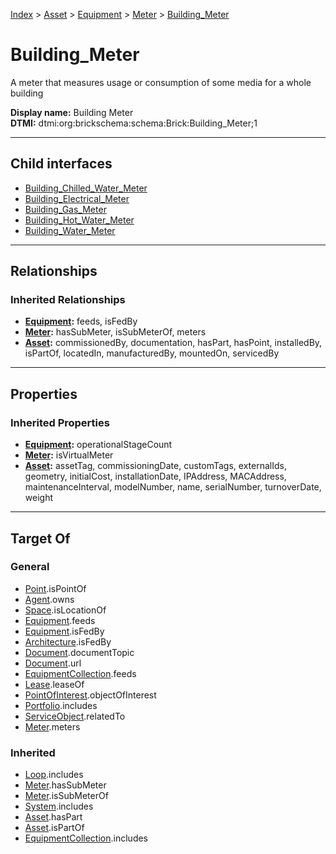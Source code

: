 [Index](../../../../index.md) > [Asset](../../../Asset.md) > [Equipment](../../Equipment.md) > [Meter](../Meter.md) > [Building_Meter](#)
# Building_Meter

A meter that measures usage or consumption of some media for a whole building


**Display name:** Building Meter<br />
**DTMI:** dtmi:org:brickschema:schema:Brick:Building_Meter;1

---

## Child interfaces
* [Building_Chilled_Water_Meter](../Water-/Chilled-/Building-.md)
* [Building_Electrical_Meter](../Electrical-/Building-.md)
* [Building_Gas_Meter](../Gas-/Building-.md)
* [Building_Hot_Water_Meter](../Water-/Hot-/Building-.md)
* [Building_Water_Meter](../Water-/Building-.md)

---

## Relationships

### Inherited Relationships
* **[Equipment](../../Equipment.md):** feeds, isFedBy
* **[Meter](../Meter.md):** hasSubMeter, isSubMeterOf, meters
* **[Asset](../../../Asset.md):** commissionedBy, documentation, hasPart, hasPoint, installedBy, isPartOf, locatedIn, manufacturedBy, mountedOn, servicedBy

---

## Properties

### Inherited Properties
* **[Equipment](../../Equipment.md):** operationalStageCount
* **[Meter](../Meter.md):** isVirtualMeter
* **[Asset](../../../Asset.md):** assetTag, commissioningDate, customTags, externalIds, geometry, initialCost, installationDate, IPAddress, MACAddress, maintenanceInterval, modelNumber, name, serialNumber, turnoverDate, weight

---

## Target Of
### General
* [Point](../../../../Point/Point.md).isPointOf
* [Agent](../../../../Agent/Agent.md).owns
* [Space](../../../../Space/Space.md).isLocationOf
* [Equipment](../../Equipment.md).feeds
* [Equipment](../../Equipment.md).isFedBy
* [Architecture](../../../../Space/Architecture/Architecture.md).isFedBy
* [Document](../../../../Information/Document/Document.md).documentTopic
* [Document](../../../../Information/Document/Document.md).url
* [EquipmentCollection](../../../../Collection/Equipment-.md).feeds
* [Lease](../../../../Event/Lease.md).leaseOf
* [PointOfInterest](../../../../Information/PointOfInterest.md).objectOfInterest
* [Portfolio](../../../../Collection/Portfolio.md).includes
* [ServiceObject](../../../../Information/ServiceObject/ServiceObject.md).relatedTo
* [Meter](../Meter.md).meters
### Inherited
* [Loop](../../../../Collection/Loop/Loop.md).includes
* [Meter](../Meter.md).hasSubMeter
* [Meter](../Meter.md).isSubMeterOf
* [System](../../../../Collection/System/System.md).includes
* [Asset](../../../Asset.md).hasPart
* [Asset](../../../Asset.md).isPartOf
* [EquipmentCollection](../../../../Collection/Equipment-.md).includes
